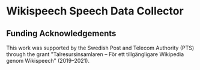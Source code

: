 # Wikispeech Speech Data Collector


## Funding Acknowledgements

This work was supported by the Swedish Post and Telecom Authority
(PTS) through the grant "Talresursinsamlaren – För ett tillgängligare
Wikipedia genom Wikispeech" (2019–2021).
